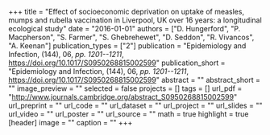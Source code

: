 +++
title = "Effect of socioeconomic deprivation on uptake of measles, mumps and rubella vaccination in Liverpool, UK over 16 years: a longitudinal ecological study"
date = "2016-01-01"
authors = ["D. Hungerford", "P. Macpherson", "S. Farmer", "S. Ghebrehewet", "D. Seddon", "R. Vivancos", "A. Keenan"]
publication_types = ["2"]
publication = "Epidemiology and Infection, (144), 06, _pp. 1201--1211_, https://doi.org/10.1017/S0950268815002599"
publication_short = "Epidemiology and Infection, (144), 06, _pp. 1201--1211_, https://doi.org/10.1017/S0950268815002599"
abstract = ""
abstract_short = ""
image_preview = ""
selected = false
projects = []
tags = []
url_pdf = "http://www.journals.cambridge.org/abstract_S0950268815002599"
url_preprint = ""
url_code = ""
url_dataset = ""
url_project = ""
url_slides = ""
url_video = ""
url_poster = ""
url_source = ""
math = true
highlight = true
[header]
image = ""
caption = ""
+++
